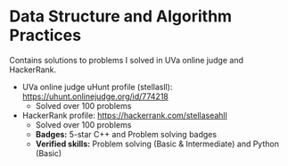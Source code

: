 # Data Structure and Algorithm Practices

Contains solutions to problems I solved in UVa online judge and HackerRank.

- UVa online judge uHunt profile (stellasll): https://uhunt.onlinejudge.org/id/774218
   - Solved over 100 problems
- HackerRank profile: https://hackerrank.com/stellaseahll
   - Solved over 100 problems
   - **Badges:** 5-star C++ and Problem solving badges
   - **Verified skills:** Problem solving (Basic & Intermediate) and Python (Basic)
